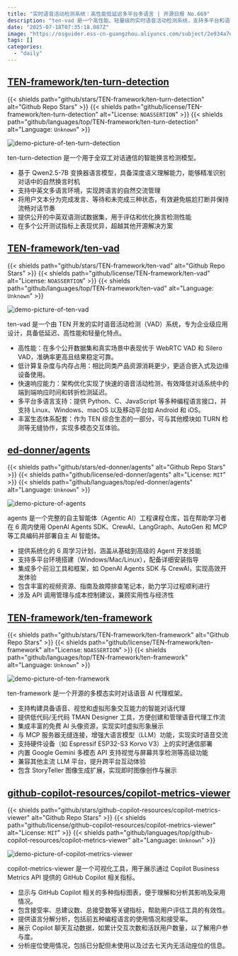 ```yaml
---
title: "实时语音活动检测系统：高性能低延迟多平台多语言 | 开源日报 No.669"
description: "ten-vad 是一个高性能、轻量级的实时语音活动检测系统，支持多平台和语言，在准确率、延迟和资源消耗方面优于同类产品，适合企业级和嵌入式应用。"
date: "2025-07-18T07:35:18.087Z"
image: "https://osguider.oss-cn-guangzhou.aliyuncs.com/subject/2e934a7edb77ad441b0b74c206a97dc0.png"
tags: []
categories:
  - "daily"
---
```


## [TEN-framework/ten-turn-detection](https://github.com/TEN-framework/ten-turn-detection)

{{< shields path="github/stars/TEN-framework/ten-turn-detection" alt="Github Repo Stars" >}} {{< shields path="github/license/TEN-framework/ten-turn-detection" alt="License: `NOASSERTION`" >}} {{< shields path="github/languages/top/TEN-framework/ten-turn-detection" alt="Language: `Unknown`" >}}

![demo-picture-of-ten-turn-detection](https://static.osguider.com/subject/github/TEN-framework/ten-turn-detection/50a9c12b28513ad0a59b7b245ceda3d7.jpeg)

ten-turn-detection 是一个用于全双工对话通信的智能换言检测模型。

- 基于 Qwen2.5-7B 变换器语言模型，具备深度语义理解能力，能够精准识别对话中的自然换言时机
- 支持中英文多语言环境，实现跨语言的自然交流管理
- 将用户文本分为完成发言、等待和未完成三种状态，有效避免尴尬打断并保持流畅对话节奏
- 提供公开的中英双语测试数据集，用于评估和优化换言检测性能
- 在多个公开测试指标上表现优异，超越其他开源解决方案
  
## [TEN-framework/ten-vad](https://github.com/TEN-framework/ten-vad)

{{< shields path="github/stars/TEN-framework/ten-vad" alt="Github Repo Stars" >}} {{< shields path="github/license/TEN-framework/ten-vad" alt="License: `NOASSERTION`" >}} {{< shields path="github/languages/top/TEN-framework/ten-vad" alt="Language: `Unknown`" >}}

![demo-picture-of-ten-vad](https://static.osguider.com/subject/github/TEN-framework/ten-vad/abc5f1957ee0c01e77a917a70b2ba8a0.jpeg)

ten-vad 是一个由 TEN 开发的实时语音活动检测（VAD）系统，专为企业级应用设计，具备低延迟、高性能和轻量化特点。

- 高性能：在多个公开数据集和真实场景中表现优于 WebRTC VAD 和 Silero VAD，准确率更高且结果稳定可靠。
- 低计算复杂度与内存占用：相比同类产品资源消耗更少，更适合嵌入式及边缘设备使用。
- 快速响应能力：架构优化实现了快速的语音活动检测，有效降低对话系统中的端到端响应时间和转折检测延迟。
- 多平台多语言支持：提供 Python、C、JavaScript 等多种编程语言接口，并支持 Linux、Windows、macOS 以及移动平台如 Android 和 iOS。
- 丰富生态体系配套：作为 TEN 综合生态的一部分，可与其他模块如 TURN 检测等无缝协作，实现多模态交互体验。
  
## [ed-donner/agents](https://github.com/ed-donner/agents)

{{< shields path="github/stars/ed-donner/agents" alt="Github Repo Stars" >}} {{< shields path="github/license/ed-donner/agents" alt="License: `MIT`" >}} {{< shields path="github/languages/top/ed-donner/agents" alt="Language: `Unknown`" >}}

![demo-picture-of-agents](https://static.osguider.com/subject/github/ed-donner/agents/5809d86abbb1c1f8dbd8726e71477b41.png)

agents 是一个完整的自主智能体（Agentic AI）工程课程仓库，旨在帮助学习者在 6 周内使用 OpenAI Agents SDK、CrewAI、LangGraph、AutoGen 和 MCP 等工具编码并部署自主 AI 智能体。

- 提供系统化的 6 周学习计划，涵盖从基础到高级的 Agent 开发技能
- 支持多平台环境搭建（Windows/Mac/Linux），配备详细安装指导
- 集成多个前沿工具和框架，如 OpenAI Agents SDK 与 CrewAI，实现高效开发体验
- 包含丰富的视频资源、指南及故障排查笔记本，助力学习过程顺利进行
- 涉及 API 调用管理与成本控制建议，兼顾实用性与经济性
  
## [TEN-framework/ten-framework](https://github.com/TEN-framework/ten-framework)

{{< shields path="github/stars/TEN-framework/ten-framework" alt="Github Repo Stars" >}} {{< shields path="github/license/TEN-framework/ten-framework" alt="License: `NOASSERTION`" >}} {{< shields path="github/languages/top/TEN-framework/ten-framework" alt="Language: `Unknown`" >}}

![demo-picture-of-ten-framework](https://static.osguider.com/subject/github/TEN-framework/TEN-Agent/714d67459ba677eaa9d1473296eef52e.jpg)

ten-framework 是一个开源的多模态实时对话语音 AI 代理框架。

- 支持构建具备语音、视觉和虚拟形象交互能力的智能对话代理
- 提供低代码/无代码 TMAN Designer 工具，方便创建和管理语音代理工作流
- 集成丰富的免费 AI 头像资源，实现实时虚拟形象展示
- 与 MCP 服务器无缝连接，增强大语言模型（LLM）功能，实现实时语音交流
- 支持硬件设备（如 Espressif ESP32-S3 Korvo V3）上的实时通信部署
- 内置 Google Gemini 多模态 API 支持视觉与屏幕共享检测等高级功能
- 兼容其他主流 LLM 平台，提升跨平台互动体验
- 包含 StoryTeller 图像生成扩展，实现即时图像创作与展示
  
## [github-copilot-resources/copilot-metrics-viewer](https://github.com/github-copilot-resources/copilot-metrics-viewer)

{{< shields path="github/stars/github-copilot-resources/copilot-metrics-viewer" alt="Github Repo Stars" >}} {{< shields path="github/license/github-copilot-resources/copilot-metrics-viewer" alt="License: `MIT`" >}} {{< shields path="github/languages/top/github-copilot-resources/copilot-metrics-viewer" alt="Language: `Unknown`" >}}

![demo-picture-of-copilot-metrics-viewer](https://static.osguider.com/subject/github/github-copilot-resources/copilot-metrics-viewer/9223a606175254c3a4a3e17be6bbb186.png)

copilot-metrics-viewer 是一个可视化工具，用于展示通过 Copilot Business Metrics API 提供的 GitHub Copilot 相关指标。

- 显示与 GitHub Copilot 相关的多种指标图表，便于理解和分析其影响及采用情况。
- 包含接受率、总建议数、总接受数等关键指标，帮助用户评估工具的有效性。
- 提供语言分解分析，包括前五种编程语言的使用情况和接受率。
- 展示 Copilot 聊天互动数据，如累计交互次数和活跃用户数量，以了解用户参与度。
- 分析座位使用情况，包括已分配但未使用以及过去七天内无活动座位的信息。
  
